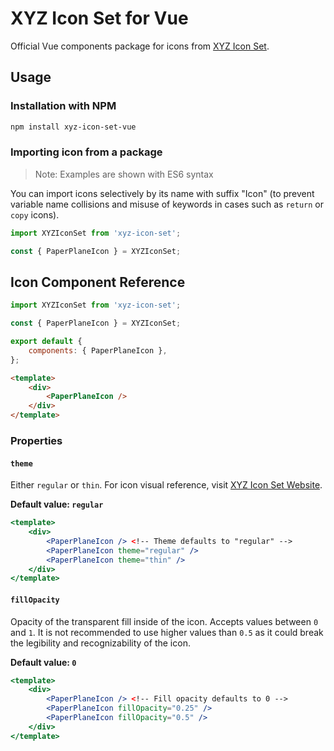 # XYZ Icon Set for Vue

Official Vue components package for icons from [XYZ Icon Set](https://github.com/bartaxyz/xyz-icon-set).

### 

## Usage

### Installation with NPM

```bash
npm install xyz-icon-set-vue
```

### Importing icon from a package

> Note: Examples are shown with ES6 syntax

You can import icons selectively by its name with suffix "Icon" (to prevent variable name collisions and misuse of keywords in cases such as `return` or `copy` icons).

```typescript
import XYZIconSet from 'xyz-icon-set';

const { PaperPlaneIcon } = XYZIconSet;
```



## Icon Component Reference

```jsx
import XYZIconSet from 'xyz-icon-set';

const { PaperPlaneIcon } = XYZIconSet;

export default {
    components: { PaperPlaneIcon },
};
```

```html
<template>
    <div>
        <PaperPlaneIcon />
    </div>
</template>
```



### Properties

#### `theme`

Either `regular` or `thin`. For icon visual reference, visit [XYZ Icon Set Website](https://ondrejbarta.xyz/xyz-icon-set).

**Default value: `regular`**

```jsx
<template>
    <div>
        <PaperPlaneIcon /> <!-- Theme defaults to "regular" -->
        <PaperPlaneIcon theme="regular" />
        <PaperPlaneIcon theme="thin" />
    </div>
</template>
```



#### `fillOpacity`

Opacity of the transparent fill inside of the icon. Accepts values between `0` and `1`. It is not recommended to use higher values than `0.5` as it could break the legibility and recognizability of the icon.

**Default value: `0`**

```jsx
<template>
    <div>
        <PaperPlaneIcon /> <!-- Fill opacity defaults to 0 -->
        <PaperPlaneIcon fillOpacity="0.25" />
        <PaperPlaneIcon fillOpacity="0.5" />
    </div>
</template>
```